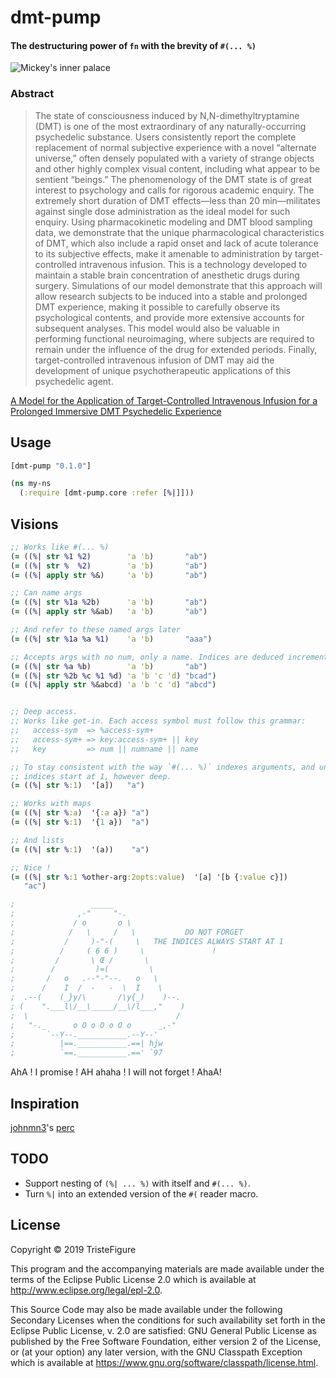 # dmt-pump

#### The destructuring power of `fn` with the brevity of `#(... %)`

![Mickey's inner palace](https://i.imgur.com/ecUyfVr.jpg)

### Abstract

> The state of consciousness induced by N,N-dimethyltryptamine (DMT) is one of the most extraordinary of any naturally-occurring psychedelic substance. Users consistently report the complete replacement of normal subjective experience with a novel “alternate universe,” often densely populated with a variety of strange objects and other highly complex visual content, including what appear to be sentient “beings.” The phenomenology of the DMT state is of great interest to psychology and calls for rigorous academic enquiry. The extremely short duration of DMT effects—less than 20 min—militates against single dose administration as the ideal model for such enquiry. Using pharmacokinetic modeling and DMT blood sampling data, we demonstrate that the unique pharmacological characteristics of DMT, which also include a rapid onset and lack of acute tolerance to its subjective effects, make it amenable to administration by target-controlled intravenous infusion. This is a technology developed to maintain a stable brain concentration of anesthetic drugs during surgery. Simulations of our model demonstrate that this approach will allow research subjects to be induced into a stable and prolonged DMT experience, making it possible to carefully observe its psychological contents, and provide more extensive accounts for subsequent analyses. This model would also be valuable in performing functional neuroimaging, where subjects are required to remain under the influence of the drug for extended periods. Finally, target-controlled intravenous infusion of DMT may aid the development of unique psychotherapeutic applications of this psychedelic agent.

[A Model for the Application of Target-Controlled Intravenous Infusion for a Prolonged Immersive DMT Psychedelic Experience](https://www.ncbi.nlm.nih.gov/pmc/articles/PMC4944667/)

## Usage

```clojure
[dmt-pump "0.1.0"]
```

```clojure
(ns my-ns
  (:require [dmt-pump.core :refer [%|]]))
```

## Visions

```clojure
;; Works like #(... %)
(= ((%| str %1 %2)        'a 'b)       "ab")
(= ((%| str %  %2)        'a 'b)       "ab")
(= ((%| apply str %&)     'a 'b)       "ab")

;; Can name args
(= ((%| str %1a %2b)      'a 'b)       "ab")
(= ((%| apply str %&ab)   'a 'b)       "ab")

;; And refer to these named args later
(= ((%| str %1a %a %1)    'a 'b)       "aaa")

;; Accepts args with no num, only a name. Indices are deduced incrementally.
(= ((%| str %a %b)        'a 'b)       "ab")
(= ((%| str %2b %c %1 %d) 'a 'b 'c 'd) "bcad")
(= ((%| apply str %&abcd) 'a 'b 'c 'd) "abcd")


;; Deep access.
;; Works like get-in. Each access symbol must follow this grammar:
;;   access-sym  => %access-sym+
;;   access-sym+ => key:access-sym+ || key
;;   key         => num || numname || name

;; To stay consistent with the way `#(... %)` indexes arguments, and unlike get-in,
;; indices start at 1, however deep.
(= ((%| str %:1)  '[a])   "a")

;; Works with maps
(= ((%| str %:a)  '{:a a}) "a")
(= ((%| str %:1)  '{1 a})  "a")

;; And lists
(= ((%| str %:1)  '(a))    "a")

;; Nice !
(= ((%| str %:1 %other-arg:2opts:value)  '[a] '[b {:value c}])
   "ac")

;                 _____
;              ,-"     "-.
;             / o       o \
;            /   \     /   \           DO NOT FORGET
;           /     )-"-(     \   THE INDICES ALWAYS START AT 1
;          /     ( 6 6 )     \               !
;         /       \ Œ /       \
;        /         )=(         \
;       /   o   .--"-"--.   o   \
;      /    I  /  -   -  \  I    \
;  .--(    (_}y/\       /\y{_)    )--.
; (    ".___l\/__\_____/__\/l___,"    )
;  \                                 /
;   "-._      o O o O o O o      _,-"
;       `--Y--.___________.--Y--'
;          |==.___________.==| hjw
;          `==.___________.==' `97
```

AhA ! I promise ! AH ahaha ! I will not forget ! AhaA!

## Inspiration

[johnmn3](https://github.com/johnmn3)'s [perc](https://github.com/johnmn3/perc)

## TODO

- Support nesting of `(%| ... %)` with itself and `#(... %)`.
- Turn `%|` into an extended version of the `#(` reader macro.

## License

Copyright © 2019 TristeFigure

This program and the accompanying materials are made available under the
terms of the Eclipse Public License 2.0 which is available at
http://www.eclipse.org/legal/epl-2.0.

This Source Code may also be made available under the following Secondary
Licenses when the conditions for such availability set forth in the Eclipse
Public License, v. 2.0 are satisfied: GNU General Public License as published by
the Free Software Foundation, either version 2 of the License, or (at your
option) any later version, with the GNU Classpath Exception which is available
at https://www.gnu.org/software/classpath/license.html.
